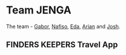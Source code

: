 # Team JENGA 

The team -
[Gabor](https://github.com/Szfinx5), [Nafiso](https://github.com/nafisoaden97), [Eda](https://github.com/smurfeda), [Arian](https://github.com/Dinomouse) and [Josh](https://github.com/pattisoj).

## FINDERS KEEPERS Travel App
